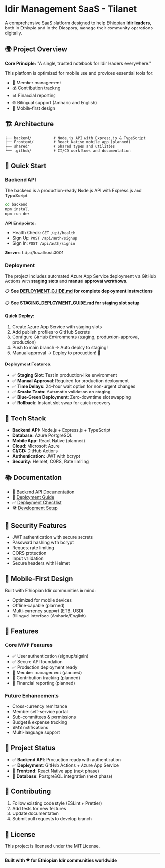 # Idir Management SaaS - Tilanet

A comprehensive SaaS platform designed to help Ethiopian **Idir leaders**, both in Ethiopia and in the Diaspora, manage their community operations digitally.

## 🌍 Project Overview

**Core Principle:** "A single, trusted notebook for Idir leaders everywhere."

This platform is optimized for mobile use and provides essential tools for:
- 👥 Member management
- 💰 Contribution tracking
- 📊 Financial reporting
- 🌐 Bilingual support (Amharic and English)
- 📱 Mobile-first design

## 🏗️ Architecture

```
├── backend/          # Node.js API with Express.js & TypeScript
├── Frontend/         # React Native mobile app (planned)
├── shared/           # Shared types and utilities
└── .github/          # CI/CD workflows and documentation
```

## 🚀 Quick Start

### Backend API

The backend is a production-ready Node.js API with Express.js and TypeScript.

```bash
cd backend
npm install
npm run dev
```

**API Endpoints:**
- Health Check: `GET /api/health`
- Sign Up: `POST /api/auth/signup`
- Sign In: `POST /api/auth/signin`

**Server:** http://localhost:3001

### Deployment

The project includes automated Azure App Service deployment via GitHub Actions with **staging slots** and **manual approval workflows**.

📋 **See [DEPLOYMENT_GUIDE.md](./DEPLOYMENT_GUIDE.md) for complete deployment instructions**

📋 **See [STAGING_DEPLOYMENT_GUIDE.md](./STAGING_DEPLOYMENT_GUIDE.md) for staging slot setup**

#### Quick Deploy:
1. Create Azure App Service with staging slots
2. Add publish profiles to GitHub Secrets
3. Configure GitHub Environments (staging, production-approval, production)
4. Push to main branch → Auto deploy to staging! 
5. Manual approval → Deploy to production! 🚀

#### Deployment Features:
- ✅ **Staging Slot**: Test in production-like environment
- ✅ **Manual Approval**: Required for production deployment
- ✅ **Time Delays**: 24-hour wait option for non-urgent changes
- ✅ **Smoke Tests**: Automatic validation on staging
- ✅ **Blue-Green Deployment**: Zero-downtime slot swapping
- ✅ **Rollback**: Instant slot swap for quick recovery

## 🧱 Tech Stack

- **Backend API:** Node.js + Express.js + TypeScript
- **Database:** Azure PostgreSQL
- **Mobile App:** React Native (planned)
- **Cloud:** Microsoft Azure
- **CI/CD:** GitHub Actions
- **Authentication:** JWT with bcrypt
- **Security:** Helmet, CORS, Rate limiting

## 📚 Documentation

- 📖 [Backend API Documentation](./backend/README.md)
- 🚀 [Deployment Guide](./DEPLOYMENT_GUIDE.md)
- ✅ [Deployment Checklist](./DEPLOYMENT_CHECKLIST.md)
- 🛠️ [Development Setup](./backend/README.md#quick-start)

## 🔐 Security Features

- JWT authentication with secure secrets
- Password hashing with bcrypt
- Request rate limiting
- CORS protection
- Input validation
- Secure headers with Helmet

## 📱 Mobile-First Design

Built with Ethiopian Idir communities in mind:
- Optimized for mobile devices
- Offline-capable (planned)
- Multi-currency support (ETB, USD)
- Bilingual interface (Amharic/English)

## 🌟 Features

### Core MVP Features
- ✅ User authentication (signup/signin)
- ✅ Secure API foundation
- ✅ Production deployment ready
- 🔄 Member management (planned)
- 🔄 Contribution tracking (planned)
- 🔄 Financial reporting (planned)

### Future Enhancements
- Cross-currency remittance
- Member self-service portal
- Sub-committees & permissions
- Budget & expense tracking
- SMS notifications
- Multi-language support

## 🚦 Project Status

- ✅ **Backend API**: Production ready with authentication
- ✅ **Deployment**: GitHub Actions + Azure App Service
- 🔄 **Frontend**: React Native app (next phase)
- 🔄 **Database**: PostgreSQL integration (next phase)

## 🤝 Contributing

1. Follow existing code style (ESLint + Prettier)
2. Add tests for new features
3. Update documentation
4. Submit pull requests to develop branch

## 📄 License

This project is licensed under the MIT License.

---

**Built with ❤️ for Ethiopian Idir communities worldwide**